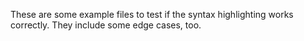 These are some example files to test if the syntax highlighting works correctly. They include some edge cases, too.

